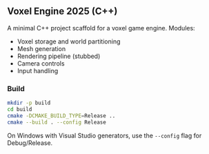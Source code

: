 ## Voxel Engine 2025 (C++)

A minimal C++ project scaffold for a voxel game engine. Modules:

- Voxel storage and world partitioning
- Mesh generation
- Rendering pipeline (stubbed)
- Camera controls
- Input handling

### Build

```bash
mkdir -p build
cd build
cmake -DCMAKE_BUILD_TYPE=Release ..
cmake --build . --config Release
```

On Windows with Visual Studio generators, use the `--config` flag for Debug/Release.


